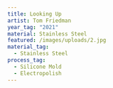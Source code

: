 ```yaml
---
title: Looking Up
artist: Tom Friedman
year_tag: "2021"
material: Stainless Steel
featured: /images/uploads/2.jpg
material_tag:
  - Stainless Steel
process_tag:
  - Silicone Mold
  - Electropolish
---
```

